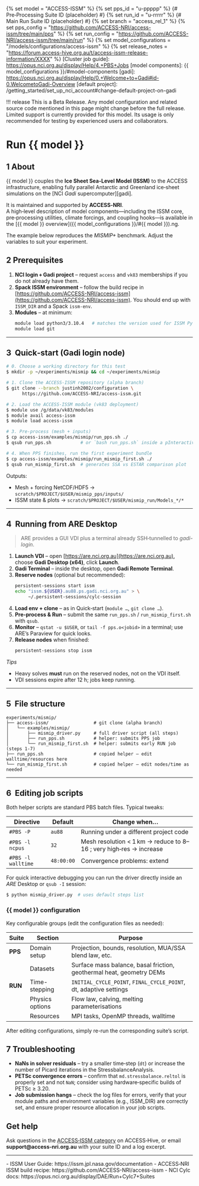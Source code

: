 {% set model = "ACCESS-ISSM" %}
{% set pps_id = "u-ppppp" %} {# Pre‑Processing Suite ID (placeholder) #}
{% set run_id = "u-rrrrr" %} {# Main Run Suite ID (placeholder) #}
{% set branch = "access_rel_1" %}
{% set pps_config = "https://github.com/ACCESS-NRI/access-issm/tree/main/pps" %}
{% set run_config = "https://github.com/ACCESS-NRI/access-issm/tree/main/run" %}
{% set model_configurations = "/models/configurations/access-issm" %}
{% set release_notes = "https://forum.access-hive.org.au/t/access-issm-release-information/XXXX" %}
[Cluster job guide]: https://opus.nci.org.au/display/Help/4.+PBS+Jobs
[model components]: {{ model_configurations }}/#model-components
[gadi]: https://opus.nci.org.au/display/Help/0.+Welcome+to+Gadi#id-0.WelcometoGadi-Overview
[default project]: /getting_started/set_up_nci_account#change-default-project-on-gadi

!!! release
    This is a Beta Release.
    Any model configuration and related source code mentioned in this page might change before the full release.
    Limited support is currently provided for this model. Its usage is only recommended for testing by experienced users and collaborators.

# Run {{ model }}

## 1 About

{{ model }} couples the **Ice Sheet Sea-Level Model (ISSM)** to the ACCESS infrastructure, enabling fully parallel Antarctic and Greenland ice‑sheet simulations on the [NCI _Gadi_ supercomputer][gadi].

It is maintained and supported by **ACCESS‑NRI**.  
A high‑level description of model components—including the ISSM core, pre‑processing utilities, climate forcings, and coupling hooks—is available in the [{{ model }} overview]({{ model_configurations }}/#{{ model }}).ng.

The example below reproduces the *MISMIP+* benchmark. Adjust the variables to suit your experiment.

## 2 Prerequisites

1. **NCI login + Gadi project** – request `access` and `vk83` memberships if you do not already have them.
2. **Spack ISSM environment** – follow the build recipe in [https://github.com/ACCESS-NRI/access-issm](https://github.com/ACCESS-NRI/access-issm).  You should end up with `ISSM_DIR` and a Spack `issm-env`.
3. **Modules** – at minimum:
   ```bash
   module load python3/3.10.4   # matches the version used for ISSM Python API
   module load git
   ```

---

## 3  Quick‑start (Gadi login node)

```bash
# 0. Choose a working directory for this test
$ mkdir -p ~/experiments/mismip && cd ~/experiments/mismip

# 1. Clone the ACCESS-ISSM repository (alpha branch)
$ git clone --branch justinh2002/configuration \
      https://github.com/ACCESS-NRI/access-issm.git

# 2. Load the ACCESS-ISSM module (vk83 deployment)
$ module use /g/data/vk83/modules
$ module avail access-issm
$ module load access-issm

# 3. Pre-process (mesh + inputs)
$ cp access-issm/examples/mismip/run_pps.sh ./
$ qsub run_pps.sh           # or `bash run_pps.sh` inside a pInteractive job

# 4. When PPS finishes, run the first experiment bundle
$ cp access-issm/examples/mismip/run_mismip_first.sh ./
$ qsub run_mismip_first.sh  # generates SSA vs ESTAR comparison plot
```

Outputs:

- Mesh + forcing NetCDF/HDF5 → `scratch/$PROJECT/$USER/mismip_pps/inputs/`
- ISSM state & plots → `scratch/$PROJECT/$USER/mismip_run/Models_*/*`

---

## 4  Running from ARE Desktop

> ARE provides a GUI VDI plus a terminal already SSH‑tunnelled to *gadi-login*.

1. **Launch VDI** – open [https://are.nci.org.au](https://are.nci.org.au), choose **Gadi Desktop (x64)**, click **Launch**.
2. **Gadi Terminal** – inside the desktop, open **Gadi Remote Terminal**.
3. **Reserve nodes** (optional but recommended):
   ```bash
   persistent-sessions start issm
   echo "issm.${USER}.au88.ps.gadi.nci.org.au" > \
        ~/.persistent-sessions/cylc-session
   ```
4. **Load env + clone** – as in Quick‑start (`module …`, `git clone …`).
5. **Pre‑process & Run** – submit the same `run_pps.sh` / `run_mismip_first.sh` with `qsub`.
6. **Monitor** – `qstat -u $USER`, or `tail -f pps.o<jobid>` in a terminal; use ARE’s Paraview for quick looks.
7. **Release nodes** when finished:
   ```bash
   persistent-sessions stop issm
   ```

*Tips*

- Heavy solves **must** run on the reserved nodes, not on the VDI itself.
- VDI sessions expire after 12 h; jobs keep running.

---

## 5  File structure

```
experiments/mismip/
├── access-issm/                 # git clone (alpha branch)
│   └── examples/mismip/
│       ├── mismip_driver.py     # full driver script (all steps)
│       ├── run_pps.sh           # helper: submits PPS job
│       └── run_mismip_first.sh  # helper: submits early RUN job (steps 1‑7)
├── run_pps.sh                   # copied helper – edit walltime/resources here
└── run_mismip_first.sh          # copied helper – edit nodes/time as needed
```

---

## 6  Editing job scripts

Both helper scripts are standard PBS batch files.  Typical tweaks:

| Directive          | Default    | Change when…                                                       |
| ------------------ | ---------- | ------------------------------------------------------------------ |
| `#PBS -P`          | `au88`     | Running under a different project code                             |
| `#PBS -l ncpus`    | `32`       | Mesh resolution < 1 km → reduce to 8–16 ; very high‑res → increase |
| `#PBS -l walltime` | `48:00:00` | Convergence problems: extend                                       |

For quick interactive debugging you can run the driver directly inside an *ARE* Desktop or `qsub -I` session:

```bash
$ python mismip_driver.py  # uses default steps list
```

### {{ model }} configuration

Key configurable groups (edit the configuration files as needed):
  
| Suite | Section            | Purpose                                                              |
|-------|--------------------|----------------------------------------------------------------------|
| **PPS** | Domain setup      | Projection, bounds, resolution, MUA/SSA blend law, etc.             |
|        | Datasets          | Surface mass balance, basal friction, geothermal heat, geometry DEMs  |
| **RUN** | Time-stepping     | `INITIAL_CYCLE_POINT`, `FINAL_CYCLE_POINT`, dt, adaptive settings      |
|        | Physics options   | Flow law, calving, melting parameterisations                          |
|        | Resources         | MPI tasks, OpenMP threads, walltime                                   |

After editing configurations, simply re-run the corresponding suite’s script.

## 7 Troubleshooting

* **NaNs in solver residuals** – try a smaller time‑step (`dt`) or increase the number of Picard iterations in the StressbalanceAnalysis.
* **PETSc convergence errors** – confirm that `md.stressbalance.reltol` is properly set and not `NaN`; consider using hardware‑specific builds of PETSc ≥ 3.20.
* **Job submission hangs** – check the log files for errors, verify that your module paths and environment variables (e.g., ISSM_DIR) are correctly set, and ensure proper resource allocation in your job scripts.

## Get help

Ask questions in the [ACCESS‑ISSM category](https://forum.access-hive.org.au/c/cryosphere/access-issm/) on ACCESS‑Hive, or email **support@access‑nri.org.au** with your suite ID and a log excerpt.

---

<custom-references>
- ISSM User Guide: https://issm.jpl.nasa.gov/documentation
- ACCESS‑NRI ISSM build recipe: https://github.com/ACCESS-NRI/access-issm
- NCI Cylc docs: https://opus.nci.org.au/display/DAE/Run+Cylc7+Suites
</custom-references>